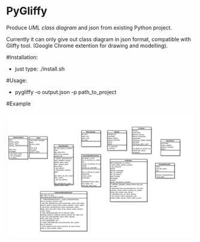 PyGliffy
========

Produce *UML class diagram* and json from existing Python project.

Currently it can only give out class diagram in json format, compatible with Gliffy tool. (Google Chrome extention for drawing and modelling). 

#Installation:
* just type: ./install.sh

#Usage:
* pygliffy -o output.json -p path_to_project

#Example

![Alt text](/example_data/class.diagram.example.png?raw=true "UML class diagram example")
